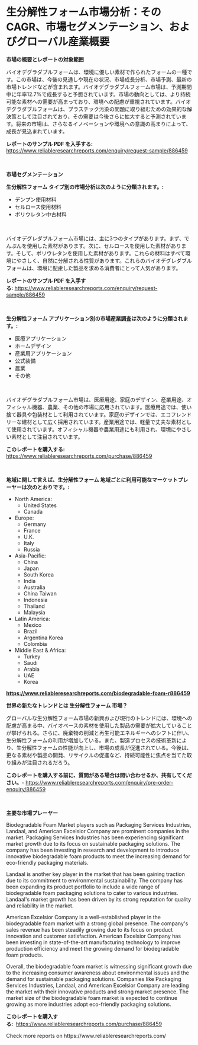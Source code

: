 <p><h1>生分解性フォーム市場分析：そのCAGR、市場セグメンテーション、およびグローバル産業概要</h1></p><p><strong>市場の概要とレポートの対象範囲</strong></p>
<p><p>バイオデグラダブルフォームは、環境に優しい素材で作られたフォームの一種です。この市場は、今後の見通しや現在の状況、市場成長分析、市場予測、最新の市場トレンドなどが含まれます。バイオデグラダブルフォーム市場は、予測期間中に年率12.7%で成長すると予想されています。市場の動向としては、より持続可能な素材への需要が高まっており、環境への配慮が重視されています。バイオデグラダブルフォームは、プラスチック汚染の問題に取り組むための効果的な解決策として注目されており、その需要は今後さらに拡大すると予測されています。将来の市場は、さらなるイノベーションや環境への意識の高まりによって、成長が見込まれています。</p></p>
<p><strong>レポートのサンプル PDF を入手する:</strong> <a href="https://www.reliableresearchreports.com/enquiry/request-sample/886459">https://www.reliableresearchreports.com/enquiry/request-sample/886459</a></p>
<p>&nbsp;</p>
<p><strong>市場セグメンテーション</strong></p>
<p><strong>生分解性フォーム タイプ別の市場分析は次のように分類されます。:</strong></p>
<p><ul><li>デンプン使用材料</li><li>セルロース使用材料</li><li>ポリウレタン中古材料</li></ul></p>
<p>&nbsp;</p>
<p><p>バイオデグレダブルフォーム市場には、主に3つのタイプがあります。まず、でんぷんを使用した素材があります。次に、セルロースを使用した素材があります。そして、ポリウレタンを使用した素材があります。これらの材料はすべて環境にやさしく、自然に分解される性質があります。これらのバイオデグレダブルフォームは、環境に配慮した製品を求める消費者にとって人気があります。</p></p>
<p><strong>レポートのサンプル PDF を入手する:</strong>&nbsp;<a href="https://www.reliableresearchreports.com/enquiry/request-sample/886459">https://www.reliableresearchreports.com/enquiry/request-sample/886459</a></p>
<p>&nbsp;</p>
<p><strong> 生分解性フォーム アプリケーション別の市場産業調査は次のように分類されます。:</strong></p>
<p><ul><li>医療アプリケーション</li><li>ホームデザイン</li><li>産業用アプリケーション</li><li>公式装備</li><li>農業</li><li>その他</li></ul></p>
<p>&nbsp;</p>
<p><p>バイオデグラダブルフォーム市場は、医療用途、家庭のデザイン、産業用途、オフィシャル機器、農業、その他の市場に応用されています。医療用途では、使い捨て器具や包装材として利用されています。家庭のデザインでは、エコフレンドリーな建材として広く採用されています。産業用途では、軽量で丈夫な素材として使用されています。オフィシャル機器や農業用途にも利用され、環境にやさしい素材として注目されています。</p></p>
<p><strong>このレポートを購入する:</strong>&nbsp; <a href="https://www.reliableresearchreports.com/purchase/886459">https://www.reliableresearchreports.com/purchase/886459</a></p>
<p>&nbsp;</p>
<p><strong>地域に関して言えば、生分解性フォーム 地域ごとに利用可能なマーケットプレーヤーは次のとおりです。:</strong></p>
<p><ul>
    <li>
        North America:
        <ul>
            <li>United States</li>
            <li>Canada</li>
        </ul>
    </li>
    <li>
        Europe:
        <ul>
            <li>Germany</li>
            <li>France</li>
            <li>U.K.</li>
            <li>Italy</li>
            <li>Russia</li>
        </ul>
    </li>
    <li>
        Asia-Pacific:
        <ul>
            <li>China</li>
            <li>Japan</li>
            <li>South Korea</li>
            <li>India</li>
            <li>Australia</li>
            <li>China Taiwan</li>
            <li>Indonesia</li>
            <li>Thailand</li>
            <li>Malaysia</li>
        </ul>
    </li>
    <li>
        Latin America:
        <ul>
            <li>Mexico</li>
            <li>Brazil</li>
            <li>Argentina Korea</li>
            <li>Colombia</li>
        </ul>
    </li>
    <li>
        Middle East & Africa:
        <ul>
            <li>Turkey</li>
            <li>Saudi</li>
            <li>Arabia</li>
            <li>UAE</li>
            <li>Korea</li>
        </ul>
    </li>
    </ul></p>
<p><strong><a href="https://www.reliableresearchreports.com/biodegradable-foam-r886459">https://www.reliableresearchreports.com/biodegradable-foam-r886459</a></strong>&nbsp;</p>
<p><strong>世界の新たなトレンドとは 生分解性フォーム 市場？</strong></p>
<p><p>グローバルな生分解性フォーム市場の新興および現行のトレンドには、環境への配慮が高まる中、バイオベースの素材を使用した製品の需要が拡大していることが挙げられる。さらに、廃棄物の削減と再生可能エネルギーへのシフトに伴い、生分解性フォームの利用が増加している。また、製造プロセスの技術革新により、生分解性フォームの性能が向上し、市場の成長が促進されている。今後は、更なる素材や製品の開発、リサイクルの促進など、持続可能性に焦点を当てた取り組みが注目されるだろう。</p></p>
<p><strong>このレポートを購入する前に、質問がある場合は問い合わせるか、共有してください。</strong>- <a href="https://www.reliableresearchreports.com/enquiry/pre-order-enquiry/886459">https://www.reliableresearchreports.com/enquiry/pre-order-enquiry/886459</a></p>
<p>&nbsp;</p>
<p><strong>主要な市場プレーヤー</strong></p>
<p><p>Biodegradable Foam Market players such as Packaging Services Industries, Landaal, and American Excelsior Company are prominent companies in the market. Packaging Services Industries has been experiencing significant market growth due to its focus on sustainable packaging solutions. The company has been investing in research and development to introduce innovative biodegradable foam products to meet the increasing demand for eco-friendly packaging materials.</p><p>Landaal is another key player in the market that has been gaining traction due to its commitment to environmental sustainability. The company has been expanding its product portfolio to include a wide range of biodegradable foam packaging solutions to cater to various industries. Landaal's market growth has been driven by its strong reputation for quality and reliability in the market.</p><p>American Excelsior Company is a well-established player in the biodegradable foam market with a strong global presence. The company's sales revenue has been steadily growing due to its focus on product innovation and customer satisfaction. American Excelsior Company has been investing in state-of-the-art manufacturing technology to improve production efficiency and meet the growing demand for biodegradable foam products.</p><p>Overall, the biodegradable foam market is witnessing significant growth due to the increasing consumer awareness about environmental issues and the demand for sustainable packaging solutions. Companies like Packaging Services Industries, Landaal, and American Excelsior Company are leading the market with their innovative products and strong market presence. The market size of the biodegradable foam market is expected to continue growing as more industries adopt eco-friendly packaging solutions.</p></p>
<p><strong>このレポートを購入する:</strong>&nbsp;&nbsp;<a href="https://www.reliableresearchreports.com/purchase/886459">https://www.reliableresearchreports.com/purchase/886459</a></p>
<p>Check more reports on https://www.reliableresearchreports.com/</p>